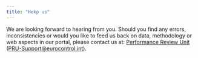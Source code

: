 ```yaml
---
title: "Hekp us"
---
```


We are looking forward to hearing from you.
Should you find any errors, inconsistencies or would you like to feed us back on data, methodology or web aspects in our
portal, please contact us at:
[Performance Review Unit](mailto:PRU-Support@eurocontrol.int)
(PRU-Support@eurocontrol.int).

